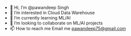 - 👋 Hi, I’m @pawandeep Singh
- 👀 I’m interested in Cloud Data Warehouse
- 🌱 I’m currently learning ML/AI
- 💞️ I’m looking to collaborate on ML/AI projects
- 📫 How to reach me Email me pawandeep75@gmail.com

<!---
pawandeep75/pawandeep75 is a ✨ special ✨ repository because its `README.md` (this file) appears on your GitHub profile.
You can click the Preview link to take a look at your changes.
--->
